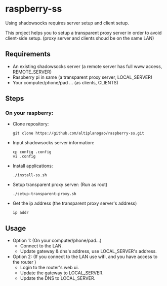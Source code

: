 # raspberry-ss
Using shadowsocks requires server setup and client setup.

This project helps you to setup a transparent proxy server in order to avoid client-side setup. (proxy server and clients shoud be on the same LAN)

## Requirements

* An existing shadowsocks server (a remote server has full www access, REMOTE_SERVER)
* Raspberry pi in same (a transparent proxy server, LOCAL_SERVER)
* Your computer/phone/pad ... (as clients, CLIENTS)

## Steps

### On your raspberry:

* Clone repository:

  ```
  git clone https://github.com/altiplanogao/raspberry-ss.git
  ```

* Input shadowsocks server information:

  ```
  cp config .config
  vi .config
  ```

* Install applications:

  ```
  ./install-ss.sh
  ```

* Setup transparent proxy server: (Run as root)

  ```
  ./setup-transparent-proxy.sh
  ```

* Get the ip address (the transparent proxy server's address)

  ```
  ip addr
  ```

## Usage

* Option 1: (On your computer/phone/pad...)
  * Connect to the LAN.
  * Update gateway & dns's address, use LOCAL_SERVER's address.
* Option 2: (If you connect to the LAN use wifi, and you have access to the router )
  * Login to the router's web ui.
  * Update the gateway to LOCAL_SERVER.
  * Update the DNS to LOCAL_SERVER.